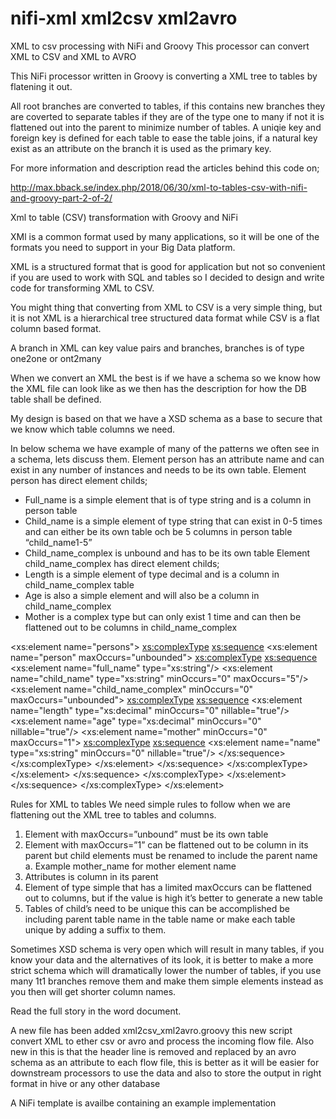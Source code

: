 # nifi-xml xml2csv xml2avro
XML to csv processing with NiFi and Groovy
This processor can convert XML to CSV and XML to AVRO

This NiFi processor written in Groovy is converting a XML tree to tables by flatening it out.

All root branches are converted to tables, if this contains new branches they are coverted to separate tables if they are of the type one to many if not it is flattened out into the parent to minimize number of tables.
A uniqie key and foreign key is defined for each table to ease the table joins, if a natural key exist as an attribute on the branch it is used as the primary key.

For more information and description read the articles behind this code on;

http://max.bback.se/index.php/2018/06/30/xml-to-tables-csv-with-nifi-and-groovy-part-2-of-2/


Xml to table (CSV) transformation with Groovy and NiFi

XMl is a common format used by many applications, so it will be one of the formats you need to support in your Big Data platform.


XML is a structured format that is good for application but not so convenient if you are used to work with SQL and tables so I decided to design and write code for transforming XML to CSV.

You might thing that converting from XML to CSV is a very simple thing, but it is not XML is a hierarchical tree structured data format while CSV is a flat column based format.

A branch in XML can key value pairs and branches, branches is of type one2one or ont2many

When we convert an XML the best is if we have a schema so we know  how the XML file can look like as we then has the description for how the DB table shall be defined.

My design is based on that we have a XSD schema as a base to secure that we know which table columns we need.

In below schema we have example of many of the patterns we often see in a schema, lets discuss them.
Element person has an attribute name and can exist in any number of instances and needs to be its own table.
Element person has direct element childs;
-	Full_name is a simple element that is of type string and is a column in person table
-	Child_name is a simple element of type string that can exist in 0-5 times and can either be its own table och be 5 columns in person table “child_name1-5”
-	Child_name_complex is unbound and has to be its own table
Element child_name_complex has direct element childs;
-	Length is a simple element of type decimal and is a column in child_name_complex table
-	Age is also a simple element and will also be a column in child_name_complex
-	Mother is a complex type but can only exist 1 time and can then be flattened out to be columns in child_name_complex

<xs:element name="persons">
  <xs:complexType>
    <xs:sequence>
      <xs:element name="person" maxOccurs="unbounded">
        <xs:complexType>
          <xs:sequence>
            <xs:element name="full_name" type="xs:string"/>
            <xs:element name="child_name" type="xs:string" minOccurs="0" maxOccurs="5"/>
            <xs:element name="child_name_complex" minOccurs="0" maxOccurs="unbounded">
              <xs:complexType>
                <xs:sequence>
                  <xs:element name="length" type="xs:decimal" minOccurs="0" nillable="true"/>
                  <xs:element name="age" type="xs:decimal" minOccurs="0" nillable="true"/>
                  <xs:element name="mother" minOccurs="0" maxOccurs="1">
                    <xs:complexType>
                      <xs:sequence>
                        <xs:element name="name" type="xs:string" minOccurs="0" nillable="true"/>
                      </xs:sequence>
                    </xs:complexType>
                  </xs:element>
                </xs:sequence>
              </xs:complexType>
            </xs:element>
          </xs:sequence>
        </xs:complexType>
      </xs:element>
    </xs:sequence>
  </xs:complexType>
</xs:element>

Rules for XML to tables
We need simple rules to follow when we are flattening out the XML tree to tables and columns.

1.	Element with maxOccurs=”unbound” must be its own table
2.	Element with maxOccurs=”1” can be flattened out to be column in its parent but child elements must be renamed to include the parent name
a.	Example mother_name for mother element name
3.	Attributes is column in its parent
4.	Element of type simple that has a limited maxOccurs can be flattened out to columns, but if the value is high it’s better to generate a new table
5.	Tables of child’s need to be unique this can be accomplished be including parent table name in the table name or make each table unique by adding a suffix to them.


Sometimes XSD schema is very open which will result in many tables, if you know your data and the alternatives of its look, it is better to make a more strict schema which will dramatically lower the number of tables, if you use many  1t1 branches remove them and make them simple elements instead as you then will get shorter column names.

Read the full story in the word document.


A new file has been added xml2csv_xml2avro.groovy this new script convert XML to ether csv or avro and process the incoming flow file.
Also new in this is that the header line is removed and replaced by an avro schema as an attribute to each flow file, this is better as it will be easier for downstream processors to use the data and also to store the output in right format in hive or any other database

A NiFi template is availbe containing an example implementation
